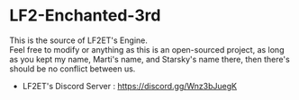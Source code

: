 # LF2-Enchanted-3rd
This is the source of LF2ET's Engine.                                                                  
Feel free to modify or anything as this is an open-sourced project, as long as you kept my name, Marti's name, and Starsky's name there, then there's should be no conflict between us.

- LF2ET's Discord Server : https://discord.gg/Wnz3bJuegK
